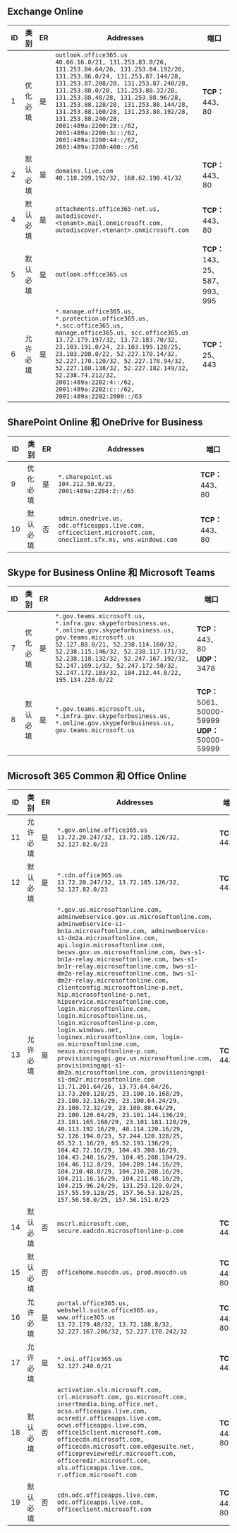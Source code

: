 <!--THIS FILE IS AUTOMATICALLY GENERATED. MANUAL CHANGES WILL BE OVERWRITTEN.-->
<!--Please contact the Office 365 Endpoints team with any questions.-->
<!--USGovGCCHigh endpoints version 2019010700-->
<!--File generated 2019-01-07 11:00:18.7418-->

## <a name="exchange-online"></a>Exchange Online

ID | 类别 | ER | Addresses | 端口
-- | -------------------- | --- | ------------------------------------------------------------------------------------------------------------------------------------------------------------------------------------------------------------------------------------------------------------------------------------------------------------------------------------------------------------------------------------------------------------------------------------------------ | -------------------------------
1 | 优化<BR>必填 | 是 | `outlook.office365.us`<BR>`40.66.16.0/21, 131.253.83.0/26, 131.253.84.64/26, 131.253.84.192/26, 131.253.86.0/24, 131.253.87.144/28, 131.253.87.208/28, 131.253.87.240/28, 131.253.88.0/28, 131.253.88.32/28, 131.253.88.48/28, 131.253.88.96/28, 131.253.88.128/28, 131.253.88.144/28, 131.253.88.160/28, 131.253.88.192/28, 131.253.88.240/28, 2001:489a:2200:28::/62, 2001:489a:2200:3c::/62, 2001:489a:2200:44::/62, 2001:489a:2200:400::/56` | **TCP：** 443、80
2 | 默认<BR>必填 | 是 | `domains.live.com`<BR>`40.118.209.192/32, 168.62.190.41/32` | **TCP：** 443、80
4 | 默认<BR>必填 | 是 | `attachments.office365-net.us, autodiscover.<tenant>.mail.onmicrosoft.com, autodiscover.<tenant>.onmicrosoft.com` | **TCP：** 443、80
5 | 默认<BR>必填 | 是 | `outlook.office365.us` | **TCP：** 143、25、587、993、995
6 | 允许<BR>必填 | 是 | `*.manage.office365.us, *.protection.office365.us, *.scc.office365.us, manage.office365.us, scc.office365.us`<BR>`13.72.179.197/32, 13.72.183.70/32, 23.103.191.0/24, 23.103.199.128/25, 23.103.208.0/22, 52.227.170.14/32, 52.227.170.120/32, 52.227.178.94/32, 52.227.180.138/32, 52.227.182.149/32, 52.238.74.212/32, 2001:489a:2202:4::/62, 2001:489a:2202:c::/62, 2001:489a:2202:2000::/63` | **TCP：** 25、443

## <a name="sharepoint-online-and-onedrive-for-business"></a>SharePoint Online 和 OneDrive for Business

ID | 类别 | ER | Addresses | 端口
-- | -------------------- | --- | ----------------------------------------------------------------------------------------------------------- | ----------------
9 | 优化<BR>必填 | 是 | `*.sharepoint.us`<BR>`104.212.50.0/23, 2001:489a:2204:2::/63` | **TCP：** 443、80
10  | 默认<BR>必填 | 否 | `admin.onedrive.us, odc.officeapps.live.com, officeclient.microsoft.com, oneclient.sfx.ms, wns.windows.com` | **TCP：** 443、80

## <a name="skype-for-business-online-and-microsoft-teams"></a>Skype for Business Online 和 Microsoft Teams

ID | 类别 | ER | Addresses | 端口
-- | -------------------- | --- | --------------------------------------------------------------------------------------------------------------------------------------------------------------------------------------------------------------------------------------------------------------------------------------------------------------------------------- | --------------------------------------------------
7 | 优化<BR>必填 | 是 | `*.gov.teams.microsoft.us, *.infra.gov.skypeforbusiness.us, *.online.gov.skypeforbusiness.us, gov.teams.microsoft.us`<BR>`52.127.88.0/21, 52.238.114.160/32, 52.238.115.146/32, 52.238.117.171/32, 52.238.118.132/32, 52.247.167.192/32, 52.247.169.1/32, 52.247.172.50/32, 52.247.172.103/32, 104.212.44.0/22, 195.134.228.0/22` | **TCP：** 443、80<BR>**UDP：** 3478
8 | 默认<BR>必填 | 是 | `*.gov.teams.microsoft.us, *.infra.gov.skypeforbusiness.us, *.online.gov.skypeforbusiness.us, gov.teams.microsoft.us` | **TCP：** 5061、50000-59999<BR>**UDP：** 50000-59999

## <a name="microsoft-365-common-and-office-online"></a>Microsoft 365 Common 和 Office Online

ID | 类别 | ER | Addresses | 端口
-- | ------------------- | --- | ------------------------------------------------------------------------------------------------------------------------------------------------------------------------------------------------------------------------------------------------------------------------------------------------------------------------------------------------------------------------------------------------------------------------------------------------------------------------------------------------------------------------------------------------------------------------------------------------------------------------------------------------------------------------------------------------------------------------------------------------------------------------------------------------------------------------------------------------------------------------------------------------------------------------------------------------------------------------------------------------------------------------------------------------------------------------------------------------------------------------------------------------------------------------------------------------------------------------------------------------------------------------------------------------------------------------------------------------------------------------------------------------------------------------------------------------------------------ | ----------------
11  | 允许<BR>必填 | 是 | `*.gov.online.office365.us`<BR>`13.72.20.247/32, 13.72.185.126/32, 52.127.82.0/23` | **TCP：** 443
12  | 默认<BR>必填 | 是 | `*.cdn.office365.us`<BR>`13.72.20.247/32, 13.72.185.126/32, 52.127.82.0/23` | **TCP：** 443
13  | 允许<BR>必填 | 是 | `*.gov.us.microsoftonline.com, adminwebservice.gov.us.microsoftonline.com, adminwebservice-s1-bn1a.microsoftonline.com, adminwebservice-s1-dm2a.microsoftonline.com, api.login.microsoftonline.com, becws.gov.us.microsoftonline.com, bws-s1-bn1a-relay.microsoftonline.com, bws-s1-bn1r-relay.microsoftonline.com, bws-s1-dm2a-relay.microsoftonline.com, bws-s1-dm2r-relay.microsoftonline.com, clientconfig.microsoftonline-p.net, hip.microsoftonline-p.net, hipservice.microsoftonline.com, login.microsoftonline.com, login.microsoftonline.us, login.microsoftonline-p.com, login.windows.net, loginex.microsoftonline.com, login-us.microsoftonline.com, nexus.microsoftonline-p.com, provisioningapi.gov.us.microsoftonline.com, provisioningapi-s1-dm2a.microsoftonline.com, provisioningapi-s1-dm2r.microsoftonline.com`<BR>`13.71.201.64/26, 13.73.64.64/26, 13.73.208.128/25, 23.100.16.168/29, 23.100.32.136/29, 23.100.64.24/29, 23.100.72.32/29, 23.100.80.64/29, 23.100.120.64/29, 23.101.144.136/29, 23.101.165.168/29, 23.101.181.128/29, 40.113.192.16/29, 40.114.120.16/29, 52.126.194.0/23, 52.244.120.128/25, 65.52.1.16/29, 65.52.193.136/29, 104.42.72.16/29, 104.43.208.16/29, 104.43.240.16/29, 104.45.208.104/29, 104.46.112.8/29, 104.209.144.16/29, 104.210.48.8/29, 104.210.208.16/29, 104.211.16.16/29, 104.211.48.16/29, 104.215.96.24/29, 131.253.120.0/24, 157.55.59.128/25, 157.56.53.128/25, 157.56.58.0/25, 157.56.151.0/25` | **TCP：** 443
14  | 默认<BR>必填 | 否 | `mscrl.microsoft.com, secure.aadcdn.microsoftonline-p.com` | **TCP：** 443
15  | 默认<BR>必填 | 否 | `officehome.msocdn.us, prod.msocdn.us` | **TCP：** 443、80
16  | 允许<BR>必填 | 是 | `portal.office365.us, webshell.suite.office365.us, www.office365.us`<BR>`13.72.179.48/32, 13.72.188.8/32, 52.227.167.206/32, 52.227.170.242/32` | **TCP：** 443、80
17  | 允许<BR>必填 | 是 | `*.osi.office365.us`<BR>`52.127.240.0/21` | **TCP：** 443
18  | 默认<BR>必填 | 否 | `activation.sls.microsoft.com, crl.microsoft.com, go.microsoft.com, insertmedia.bing.office.net, ocsa.officeapps.live.com, ocsredir.officeapps.live.com, ocws.officeapps.live.com, office15client.microsoft.com, officecdn.microsoft.com, officecdn.microsoft.com.edgesuite.net, officepreviewredir.microsoft.com, officeredir.microsoft.com, ols.officeapps.live.com, r.office.microsoft.com` | **TCP：** 443、80
19 | 默认<BR>必填 | 否 | `cdn.odc.officeapps.live.com, odc.officeapps.live.com, officeclient.microsoft.com` | **TCP：** 443、80
